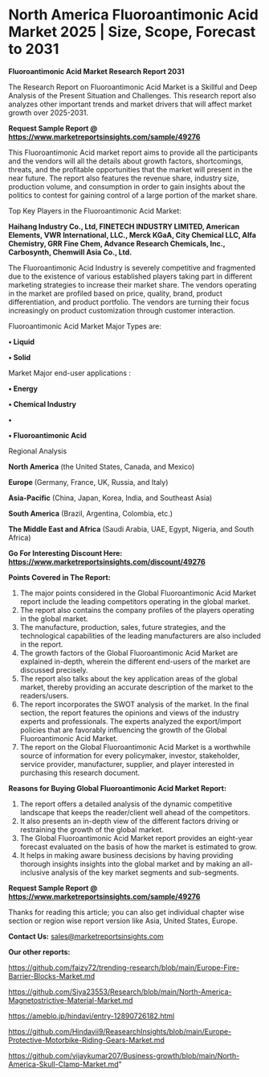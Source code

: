 # North America Fluoroantimonic Acid Market 2025 | Size, Scope, Forecast to 2031

<strong>Fluoroantimonic Acid Market Research Report 2031</strong>

The Research Report on Fluoroantimonic Acid Market is a Skillful and Deep Analysis of the Present Situation and Challenges. This research report also analyzes other important trends and market drivers that will affect market growth over 2025-2031.

<strong>Request Sample Report @ <a href=https://www.marketreportsinsights.com/sample/49276>https://www.marketreportsinsights.com/sample/49276</a></strong>

This Fluoroantimonic Acid market report aims to provide all the participants and the vendors will all the details about growth factors, shortcomings, threats, and the profitable opportunities that the market will present in the near future. The report also features the revenue share, industry size, production volume, and consumption in order to gain insights about the politics to contest for gaining control of a large portion of the market share.

Top Key Players in the Fluoroantimonic Acid Market:

<strong>Haihang Industry Co., Ltd, FINETECH INDUSTRY LIMITED, American Elements, VWR International, LLC., Merck KGaA, City Chemical LLC, Alfa Chemistry, GRR Fine Chem, Advance Research Chemicals, Inc., Carbosynth, Chemwill Asia Co., Ltd.</strong>

The Fluoroantimonic Acid Industry is severely competitive and fragmented due to the existence of various established players taking part in different marketing strategies to increase their market share. The vendors operating in the market are profiled based on price, quality, brand, product differentiation, and product portfolio. The vendors are turning their focus increasingly on product customization through customer interaction.

Fluoroantimonic Acid Market Major Types are:

<strong>•  Liquid

•  Solid</strong>

Market Major end-user applications :

<strong>•  Energy

•  Chemical Industry

•  

•  Fluoroantimonic Acid</strong>

Regional Analysis

</u><strong><b>North America</b></strong> (the United States, Canada, and Mexico)

<strong><b>Europe </b></strong>(Germany, France, UK, Russia, and Italy)

<strong><b>Asia-Pacific</b></strong> (China, Japan, Korea, India, and Southeast Asia)

<strong><b>South America</b></strong> (Brazil, Argentina, Colombia, etc.)

<strong><b>The Middle East and Africa</b></strong> (Saudi Arabia, UAE, Egypt, Nigeria, and South Africa)

<strong>Go For Interesting Discount Here: <a href=https://www.marketreportsinsights.com/discount/49276>https://www.marketreportsinsights.com/discount/49276</a></strong>

<strong>Points Covered in The Report:</strong>
<ol>
  <li>The major points considered in the Global Fluoroantimonic Acid Market report include the leading competitors operating in the global market.</li>
  <li>The report also contains the company profiles of the players operating in the global market.</li>
  <li>The manufacture, production, sales, future strategies, and the technological capabilities of the leading manufacturers are also included in the report.</li>
  <li>The growth factors of the Global Fluoroantimonic Acid Market are explained in-depth, wherein the different end-users of the market are discussed precisely.</li>
  <li>The report also talks about the key application areas of the global market, thereby providing an accurate description of the market to the readers/users.</li>
  <li>The report incorporates the SWOT analysis of the market. In the final section, the report features the opinions and views of the industry experts and professionals. The experts analyzed the export/import policies that are favorably influencing the growth of the Global Fluoroantimonic Acid Market.</li>
  <li>The report on the Global Fluoroantimonic Acid Market is a worthwhile source of information for every policymaker, investor, stakeholder, service provider, manufacturer, supplier, and player interested in purchasing this research document.</li>
</ol>
<strong>Reasons for Buying Global Fluoroantimonic Acid Market Report:</strong>

<ol>
  <li>The report offers a detailed analysis of the dynamic competitive landscape that keeps the reader/client well ahead of the competitors.</li>
  <li>It also presents an in-depth view of the different factors driving or restraining the growth of the global market.</li>
  <li>The Global Fluoroantimonic Acid Market report provides an eight-year forecast evaluated on the basis of how the market is estimated to grow.</li>
  <li>It helps in making aware business decisions by having providing thorough insights insights into the global market and by making an all-inclusive analysis of the key market segments and sub-segments.</li>
</ol>
<strong>Request Sample Report @ <a href=https://www.marketreportsinsights.com/sample/49276>https://www.marketreportsinsights.com/sample/49276</a></strong>


Thanks for reading this article; you can also get individual chapter wise section or region wise report version like Asia, United States, Europe.

<strong>Contact Us:</strong>
sales@marketreportsinsights.com

<strong>Our other reports:</strong>

<a href=https://github.com/faizy72/trending-research/blob/main/Europe-Fire-Barrier-Blocks-Market.md>https://github.com/faizy72/trending-research/blob/main/Europe-Fire-Barrier-Blocks-Market.md</a>

<a href=https://github.com/Siya23553/Research/blob/main/North-America-Magnetostrictive-Material-Market.md>https://github.com/Siya23553/Research/blob/main/North-America-Magnetostrictive-Material-Market.md</a>

<a href=https://ameblo.jp/hindavi/entry-12890726182.html>https://ameblo.jp/hindavi/entry-12890726182.html</a>

<a href=https://github.com/Hindavii9/ReasearchInsights/blob/main/Europe-Protective-Motorbike-Riding-Gears-Market.md>https://github.com/Hindavii9/ReasearchInsights/blob/main/Europe-Protective-Motorbike-Riding-Gears-Market.md</a>

<a href=https://github.com/vijaykumar207/Business-growth/blob/main/North-America-Skull-Clamp-Market.md>https://github.com/vijaykumar207/Business-growth/blob/main/North-America-Skull-Clamp-Market.md</a>"
